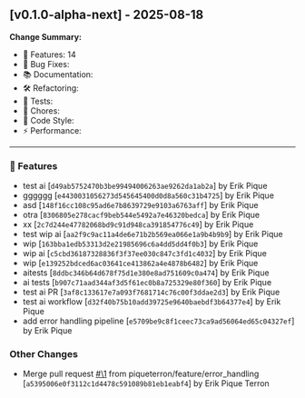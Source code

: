 ## [v0.1.0-alpha-next] - 2025-08-18

**Change Summary:**

- 🚀 Features: 14
- 🐛 Bug Fixes: 
- 📚 Documentation: 
- 🛠️ Refactoring: 
- 🧪 Tests: 
- 🔧 Chores: 
- 🎨 Code Style: 
- ⚡ Performance: 

---

### 🚀 Features

- test ai
  [`d49ab5752470b3be99494006263ae9262da1ab2a`] by Erik Pique
- gggggg
  [`e4430031056273d545645400d0d8a560c31b4725`] by Erik Pique
- asd
  [`148f16cc108c95ad6e7b8639729e9103a6763aff`] by Erik Pique
- otra
  [`8306805e278cacf9beb544e5492a7e46320bedca`] by Erik Pique
- xx
  [`2c7d244e47782068bd9c91d948ca391854776c49`] by Erik Pique
- test wip ai
  [`aa2f9c9ac11a4de6e71b2b569ea066e1a9b4b9b9`] by Erik Pique
- wip
  [`163bba1edb53313d2e21985696c6a4dd5dd4f0b3`] by Erik Pique
- wip ai
  [`c5cbd36187328836f3f37ee030c847c3fd1c4032`] by Erik Pique
- wip
  [`e139252bdced6ac03641ce413862a4e4878b6482`] by Erik Pique
- aitests
  [`8ddbc346b64d678f75d1e380e8ad751609c0a474`] by Erik Pique
- ai tests
  [`b907c71aad344af3d5f61ec0b8a725329e80f360`] by Erik Pique
- test ai PR
  [`3af8c133617e7a093f7681714c76c00f3ddae2d3`] by Erik Pique
- test ai workflow
  [`d32f40b75b10add39725e9640baebdf3b64377e4`] by Erik Pique
- add error handling pipeline
  [`e5709be9c8f1ceec73ca9ad56064ed65c04327ef`] by Erik Pique

### Other Changes

- Merge pull request [#\1](https://github.com/piqueterron/OtherMediator/issues/\1) from piqueterron/feature/error_handling
  [`a5395006e0f3112c1d4478c591089b81eb1eabf4`] by Erik Pique Terron

